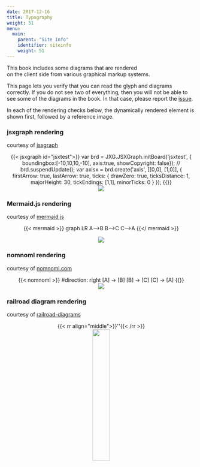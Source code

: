```yaml
---
date: 2017-12-16
title: Typography
weight: 51
menu:
  main:
    parent: "Site Info" 
    identifier: siteinfo
    weight: 51
---
```


This book includes some diagrams that are rendered  
on the client side from various graphical markup systems. 

This page lets you verify that you can read the glyph and diagrams correctly. If
you do not see two of everything, then you will not be able to see some of the
diagrams in the book. In that case, please report the
[issue](https://github.com/virtualdataset/virtdata-docs/issues).

In each of the rendering checks below, the dynamically rendered element is shown
first, followed by a reference image.

### jsxgraph rendering

courtesy of [jsxgraph](http://jsxgraph.uni-bayreuth.de/wp/index.html)

<div title="dynamically rendered" align="middle">
{{< jsxgraph id="jsxtest">}}
  var brd = JXG.JSXGraph.initBoard('jsxtest', { boundingbox:[-10,10,10,-10], axis:true, showCopyright: false});
//  brd.suspendUpdate(); 
  var axisx = brd.create('axis', [[0,0], [1,0]],    
  {
    firstArrow: true,
    lastArrow: true, 
    ticks: {
      drawZero: true,
      ticksDistance: 1,
      majorHeight: 30,
      tickEndings: [1,1],
      minorTicks: 0
    }  
  });
{{</ jsxgraph >}}
</div>

<div title="reference image" align="middle">  
<img src="/siteinfo/jsxgraph.png"></img> 
</div>

### Mermaid.js rendering  
 
courtesy of [mermaid.js](https://knsv.github.io/mermaid/) 

<div title="rendered dynamically" align="middle">

{{< mermaid >}}
graph LR
A-->B
B-->C
C-->A
{{</ mermaid >}}

</div>

<div title="reference image" align="middle">
<img src="/siteinfo/mermaid_abc.png"></img>
</div>

### nomnoml rendering

courtesy of [nomnoml.com](http://nomnoml.com/)

<div title="rendered dynamically" align="middle">
{{< nomnoml >}}
 #direction: right
 [A] -> [B]
 [B] ->  [C]
 [C] -> [A]
{{</ nomnoml >}}
</div>

<div title="reference image" align="middle">
<img src="/siteinfo/nomnoml_abc.png"></img> 
</div>

### railroad diagram rendering

courtesy of [railroad-diagrams](https://github.com/tabatkins/railroad-diagrams)

<div align="middle">{{< rr align="middle">}}'<IDENTIFIER: name>'{{< /rr >}}</div>

<div title="reference image" align="middle">
<div><img src="/siteinfo/railroad_id.png" width="30%"></img>
</div>

